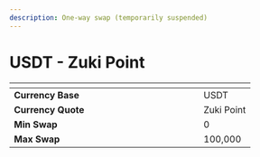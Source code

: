 ```yaml
---
description: One-way swap (temporarily suspended)
---
```


# USDT - Zuki Point

<table data-header-hidden><thead><tr><th width="320"></th><th></th></tr></thead><tbody><tr><td><strong>Currency Base</strong></td><td>USDT</td></tr><tr><td><strong>Currency Quote</strong></td><td>Zuki Point</td></tr><tr><td><strong>Min Swap</strong></td><td>0</td></tr><tr><td><strong>Max Swap</strong></td><td>100,000</td></tr></tbody></table>
